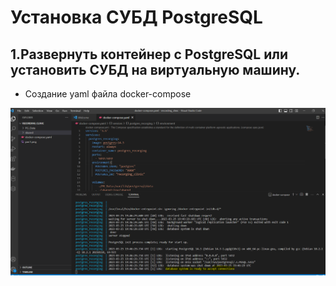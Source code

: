 # Установка СУБД PostgreSQL

## 1.Развернуть контейнер с PostgreSQL или установить СУБД на виртуальную машину.

- Cоздание yaml файла docker-compose

![Рис 1](https://github.com/khommy/otus_database/blob/main/image1.png)